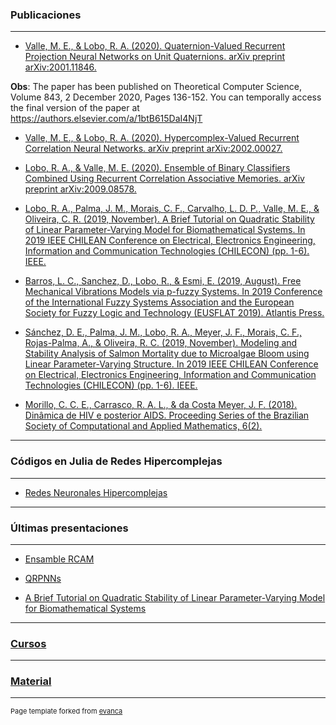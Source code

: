 ### Publicaciones
---
- [Valle, M. E., & Lobo, R. A. (2020). Quaternion-Valued Recurrent Projection Neural Networks on Unit Quaternions. arXiv preprint arXiv:2001.11846.](https://www.sciencedirect.com/science/article/pii/S0304397520304989?via%3Dihub)

**Obs**:  The paper has been published on Theoretical Computer Science, Volume 843, 2 December 2020, Pages 136-152. You can temporally access the final version of the paper at https://authors.elsevier.com/a/1btB615DaI4NjT

- [Valle, M. E., & Lobo, R. A. (2020). Hypercomplex-Valued Recurrent Correlation Neural Networks. arXiv preprint arXiv:2002.00027.](https://www.researchgate.net/publication/339015274_Hypercomplex-Valued_Recurrent_Correlation_Neural_Networks)

- [Lobo, R. A., & Valle, M. E. (2020). Ensemble of Binary Classifiers Combined Using Recurrent Correlation Associative Memories. arXiv preprint arXiv:2009.08578.](https://www.researchgate.net/publication/344324769_Ensemble_of_Binary_Classifiers_Combined_Using_Recurrent_Correlation_Associative_Memories)

- [Lobo, R. A., Palma, J. M., Morais, C. F., Carvalho, L. D. P., Valle, M. E., & Oliveira, C. R. (2019, November). A Brief Tutorial on Quadratic Stability of Linear Parameter-Varying Model for Biomathematical Systems. In 2019 IEEE CHILEAN Conference on Electrical, Electronics Engineering, Information and Communication Technologies (CHILECON) (pp. 1-6). IEEE.](https://www.researchgate.net/publication/339173760_A_Brief_Tutorial_on_Quadratic_Stability_of_Linear_Parameter-Varying_Model_for_Biomathematical_Systems)

- [Barros, L. C., Sanchez, D., Lobo, R., & Esmi, E. (2019, August). Free Mechanical Vibrations Models via p-fuzzy Systems. In 2019 Conference of the International Fuzzy Systems Association and the European Society for Fuzzy Logic and Technology (EUSFLAT 2019). Atlantis Press.](https://www.researchgate.net/publication/335809207_Free_Mechanical_Vibrations_Models_via_p-fuzzy_Systems)

- [Sánchez, D. E., Palma, J. M., Lobo, R. A., Meyer, J. F., Morais, C. F., Rojas-Palma, A., & Oliveira, R. C. (2019, November). Modeling and Stability Analysis of Salmon Mortality due to Microalgae Bloom using Linear Parameter-Varying Structure. In 2019 IEEE CHILEAN Conference on Electrical, Electronics Engineering, Information and Communication Technologies (CHILECON) (pp. 1-6). IEEE.](https://www.researchgate.net/publication/335809207_Free_Mechanical_Vibrations_Models_via_p-fuzzy_Systems)

- [Morillo, C. C. E., Carrasco, R. A. L., & da Costa Meyer, J. F. (2018). Dinâmica de HIV e posterior AIDS. Proceeding Series of the Brazilian Society of Computational and Applied Mathematics, 6(2).](https://www.researchgate.net/publication/329788475_Dinamica_de_HIV_e_posterior_AIDS)

---
### Códigos en Julia de Redes Hipercomplejas
---

- [Redes Neuronales Hipercomplejas](https://github.com/fitolobo)

---
### Últimas presentaciones 
---

- [Ensamble RCAM](https://www.youtube.com/watch?v=UUG2lNxfjpI&t=2s) 

- [QRPNNs](/pdf/BRACIS_19_Presentacion.pdf) 

- [A Brief Tutorial on Quadratic Stability of Linear Parameter-Varying Model for Biomathematical Systems](/pdf/SLIDE_206_jmp.pdf) 

---
### [Cursos](/sample_page5.html)
---
### [Material](/sample_page6.html)
---
<p style="font-size:11px">Page template forked from <a href="https://github.com/evanca/quick-portfolio">evanca</a></p>
<!-- Remove above link if you don't want to attibute -->
